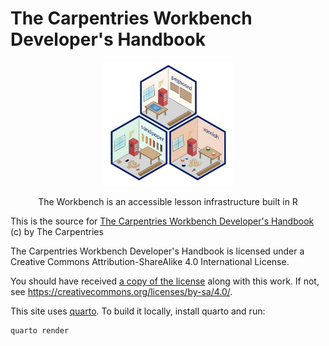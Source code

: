# The Carpentries Workbench Developer's Handbook

<figure style='text-align: center'>
<p>
<img src="images/cover.jpg" width="50%" alt="three isometric hex badges for The Carpentries Workbench representing the packages sandpaper, pegboard, and varnish. Each badge is styled to look like a tiny workshop working on a wooden carpentries logo with the package namesake highlighted.">
</p>
<figcaption style='display: block'></p>The Workbench is an accessible lesson infrastructure built in R</p></figcaption>
</figure>

This is the source for [The Carpentries Workbench Developer's Handbook](https://carpentries.github.io/workbench-dev) (c) by The Carpentries

The Carpentries Workbench Developer's Handbook is licensed under a
Creative Commons Attribution-ShareAlike 4.0 International License.

You should have received [a copy of the license](LICENSE) along with this
work. If not, see <https://creativecommons.org/licenses/by-sa/4.0/>.

This site uses [quarto]. To build it locally, install quarto and run:

```
quarto render
```

[quarto]: https://quarto.org
